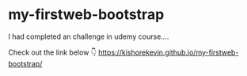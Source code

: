 # my-firstweb-bootstrap
I had completed an challenge in udemy course....

Check out the link below 👇
https://kishorekevin.github.io/my-firstweb-bootstrap/
